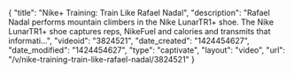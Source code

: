 {
    "title": "Nike+ Training: Train Like Rafael Nadal",
    "description": "Rafael Nadal performs mountain climbers in the Nike LunarTR1+ shoe. The Nike LunarTR1+ shoe captures reps, NikeFuel and calories and transmits that informati...",
    "videoid": "3824521",
    "date_created": "1424454627",
    "date_modified": "1424454627",
    "type": "captivate",
    "layout": "video",
    "url": "\/v\/nike-training-train-like-rafael-nadal\/3824521"
}